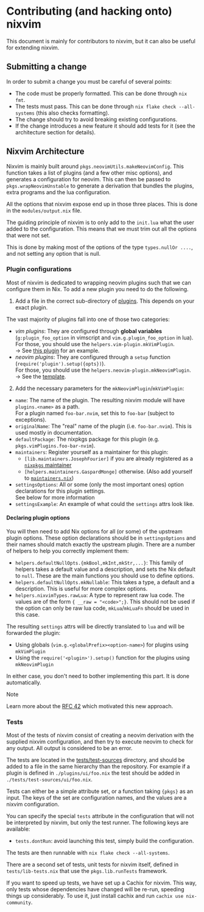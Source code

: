 # Contributing (and hacking onto) nixvim

This document is mainly for contributors to nixvim, but it can also be useful for extending nixvim.

## Submitting a change

In order to submit a change you must be careful of several points:

- The code must be properly formatted. This can be done through `nix fmt`.
- The tests must pass. This can be done through `nix flake check --all-systems` (this also checks formatting).
- The change should try to avoid breaking existing configurations.
- If the change introduces a new feature it should add tests for it (see the architecture section for details).

## Nixvim Architecture

Nixvim is mainly built around `pkgs.neovimUtils.makeNeovimConfig`.
This function takes a list of plugins (and a few other misc options), and generates a configuration for neovim.
This can then be passed to `pkgs.wrapNeovimUnstable` to generate a derivation that bundles the plugins, extra programs and the lua configuration.

All the options that nixvim expose end up in those three places. This is done in the `modules/output.nix` file.

The guiding principle of nixvim is to only add to the `init.lua` what the user added to the configuration. This means that we must trim out all the options that were not set.

This is done by making most of the options of the type `types.nullOr ....`, and not setting any option that is null.

### Plugin configurations

Most of nixvim is dedicated to wrapping neovim plugins such that we can configure them in Nix.
To add a new plugin you need to do the following.

1. Add a file in the correct sub-directory of [plugins](plugins). This depends on your exact plugin.

The vast majority of plugins fall into one of those two categories:
- _vim plugins_: They are configured through **global variables** (`g:plugin_foo_option` in vimscript and `vim.g.plugin_foo_option` in lua).\
  For those, you should use the `helpers.vim-plugin.mkVimPlugin`.\
  -> See [this plugin](plugins/utils/direnv.nix) for an example.
- _neovim plugins_: They are configured through a `setup` function (`require('plugin').setup({opts})`).\
  For those, you should use the `helpers.neovim-plugin.mkNeovimPlugin`.\
  -> See the [template](plugins/TEMPLATE.nix).

2. Add the necessary parameters for the `mkNeovimPlugin`/`mkVimPlugin`:
  - `name`: The name of the plugin. The resulting nixvim module will have `plugins.<name>` as a path.\
    For a plugin named `foo-bar.nvim`, set this to `foo-bar` (subject to exceptions).
  - `originalName`: The "real" name of the plugin (i.e. `foo-bar.nvim`). This is used mostly in documentation.
  - `defaultPackage`: The nixpkgs package for this plugin (e.g. `pkgs.vimPlugins.foo-bar-nvim`).
  - `maintainers`: Register yourself as a maintainer for this plugin:
    - `[lib.maintainers.JosephFourier]` if you are already registered as a [`nixpkgs` maintainer](https://github.com/NixOS/nixpkgs/blob/master/maintainers/maintainer-list.nix)
    - `[helpers.maintainers.GaspardMonge]` otherwise. (Also add yourself to [`maintainers.nix`](lib/maintainers.nix))
  - `settingsOptions`: All or some (only the most important ones) option declarations for this plugin settings.\
    See below for more information
  - `settingsExample`: An example of what could the `settings` attrs look like.

#### Declaring plugin options

You will then need to add Nix options for all (or some) of the upstream plugin options.
These option declarations should be in `settingsOptions` and their names should match exactly the upstream plugin.
There are a number of helpers to help you correctly implement them:

- `helpers.defaultNullOpts.{mkBool,mkInt,mkStr,...}`: This family of helpers takes a default value and a description, and sets the Nix default to `null`. These are the main functions you should use to define options.
- `helpers.defaultNullOpts.mkNullable`: This takes a type, a default and a description. This is useful for more complex options.
- `helpers.nixvimTypes.rawLua`: A type to represent raw lua code. The values are of the form `{ __raw = "<code>";}`. This should not be used if the option can only be raw lua code, `mkLua`/`mkLuaFn` should be used in this case.

The resulting `settings` attrs will be directly translated to `lua` and will be forwarded the plugin:
- Using globals (`vim.g.<globalPrefix><option-name>`) for plugins using `mkVimPlugin`
- Using the `require('<plugin>').setup()` function for the plugins using `mkNeovimPlugin`

In either case, you don't need to bother implementing this part. It is done automatically.

> [!NOTE]
> Learn more about the [RFC 42](https://github.com/NixOS/rfcs/blob/master/rfcs/0042-config-option.md) which motivated this new approach.


### Tests

Most of the tests of nixvim consist of creating a neovim derivation with the supplied nixvim configuration, and then try to execute neovim to check for any output. All output is considered to be an error.

The tests are located in the [tests/test-sources](tests/test-sources) directory, and should be added to a file in the same hierarchy than the repository. For example if a plugin is defined in `./plugins/ui/foo.nix` the test should be added in `./tests/test-sources/ui/foo.nix`.

Tests can either be a simple attribute set, or a function taking `{pkgs}` as an input. The keys of the set are configuration names, and the values are a nixvim configuration.

You can specify the special `tests` attribute in the configuration that will not be interpreted by nixvim, but only the test runner. The following keys are available:

- `tests.dontRun`: avoid launching this test, simply build the configuration.

The tests are then runnable with `nix flake check --all-systems`.

There are a second set of tests, unit tests for nixvim itself, defined in `tests/lib-tests.nix` that use the `pkgs.lib.runTests` framework.

If you want to speed up tests, we have set up a Cachix for nixvim.
This way, only tests whose dependencies have changed will be re-run, speeding things up
considerably. To use it, just install cachix and run `cachix use nix-community`.
